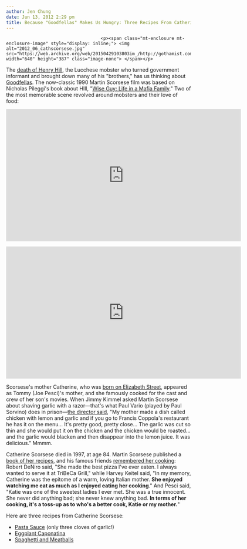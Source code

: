 ```yaml
---
author: Jen Chung
date: Jun 13, 2012 2:29 pm
title: Because "Goodfellas" Makes Us Hungry: Three Recipes From Catherine Scorsese
---
```


	
										<p><span class="mt-enclosure mt-enclosure-image" style="display: inline;"> <img alt="2012_06_cathscorsese.jpg" src="https://web.archive.org/web/20150429103803im_/http://gothamist.com/attachments/jen/2012_06_cathscorsese.jpg" width="640" height="387" class="image-none"> </span></p>

<p>The <a href="https://web.archive.org/web/20150429103803/http://gothamist.com/2012/06/13/henry_hill_goodfella_mobster_dead_a.php#photo-1">death of Henry Hill</a>, the Lucchese mobster who turned government informant and brought down many of his &quot;brothers,&quot; has us thinking about <a href="https://web.archive.org/web/20150429103803/http://www.imdb.com/title/tt0099685/">Goodfellas</a>. The now-classic 1990 Martin Scorsese film was based on Nicholas Pileggi&apos;s book about HIll, &quot;<a href="https://web.archive.org/web/20150429103803/http://www.amazon.com/Wiseguy-Nicholas-Pileggi/dp/0671723227">Wise Guy: Life in a Mafia Family</a>.&quot;  Two of the most memorable scene revolved around mobsters and their love of food:</p>

<p><iframe width="640" height="360" src="https://web.archive.org/web/20150429103803if_/http://www.youtube.com/embed/3eVqdnDk02Y" frameborder="0" allowfullscreen></iframe></p>

<p><iframe width="640" height="360" src="https://web.archive.org/web/20150429103803if_/http://www.youtube.com/embed/MQhBfRDd6GM" frameborder="0" allowfullscreen></iframe></p>

<p>Scorsese&apos;s mother Catherine, who was <a href="https://web.archive.org/web/20150429103803/http://www.nytimes.com/1997/01/07/arts/catherine-scorsese-84-a-movie-mother.html">born on Elizabeth Street</a>, appeared as Tommy (Joe Pesci)&apos;s mother, and she famously cooked for the cast and crew of her son&apos;s movies.  When Jimmy Kimmel asked Martin Scorsese about shaving garlic with a razor&#x2014;that&apos;s what Paul Vario (played by Paul Sorvino) does in prison&#x2014;<a href="https://web.archive.org/web/20150429103803/http://www.starpulse.com/news/index.php/2012/02/01/martin_scorsese_explains_goodfellas_ga">the director said</a>, &quot;My mother made a dish called chicken with lemon and garlic and if you go to Francis Coppola&apos;s restaurant he has it on the menu... It&apos;s pretty good, pretty close... The garlic was cut so thin and she would put it on the chicken and the chicken would be roasted... and the garlic would blacken and then disappear into the lemon juice. It was delicious.&quot; Mmmm. </p>

<p>Catherine Scorsese died in 1997, at age 84.  Martin Scorsese published a <a href="https://web.archive.org/web/20150429103803/http://www.amazon.com/Italianamerican-The-Scorsese-Family-Cookbook/dp/0679442820">book of her recipes</a>, and his famous friends <a href="https://web.archive.org/web/20150429103803/http://www.nytimes.com/1997/02/19/garden/remembering-an-italian-mother-just-as-she-would-like.html?pagewanted=all&amp;src=pm">remembered her cooking</a>: Robert DeNiro said, &quot;She made the best pizza I&apos;ve ever eaten. I always wanted to serve it at TriBeCa Grill,&quot; while Harvey Keitel said, &quot;In my memory, Catherine was the epitome of a warm, loving Italian mother. <strong>She enjoyed watching me eat as much as I enjoyed eating her cooking</strong>.&quot; And Pesci said, &quot;Katie was one of the sweetest ladies I ever met. She was a true innocent. She never did anything bad; she never knew anything bad. <strong>In terms of her cooking, it&apos;s a toss-up as to who&apos;s a better cook, Katie or my mother.</strong>&quot;</p>

<p>Here are three recipes from Catherine Scorsese:</p><ul>	<li><a href="https://web.archive.org/web/20150429103803/http://www.nytimes.com/recipes/8410/Catherine-Scorseses-Pasta-Sauce.html">Pasta Sauce</a> (only three cloves of garlic!)</li>	<li><a href="https://web.archive.org/web/20150429103803/http://www.foodnetwork.com/recipes/cooking-live/caponatina-siciliana-eggplant-olive-and-celery-appetizer-recipe/index.html">Eggplant Caponatina</a></li>	<li><a href="https://web.archive.org/web/20150429103803/http://www.ew.com/ew/article/0,,318942,00.html">Spaghetti and Meatballs</a> </li></ul><p></p>					
										
									
				